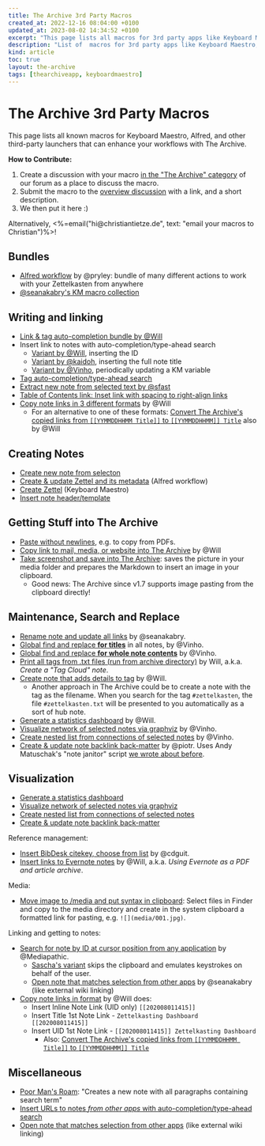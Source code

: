 ```yaml
---
title: The Archive 3rd Party Macros
created_at: 2022-12-16 08:04:00 +0100
updated_at: 2023-08-02 14:34:52 +0100
excerpt: "This page lists all macros for 3rd party apps like Keyboard Maestro, Alfred, and other launchers that can enhance your workflows with The Archive."
description: "List of  macros for 3rd party apps like Keyboard Maestro, Alfred, and other launchers that can enhance your workflows with The Archive."
kind: article
toc: true
layout: the-archive
tags: [thearchiveapp, keyboardmaestro]
---
```


# The Archive 3rd Party Macros

This page lists all known macros for Keyboard Maestro, Alfred, and other third-party launchers that can enhance your workflows with The Archive.

<aside class="note">
  <p><b>How to Contribute:</b></p>
  <ol>
    <li>Create a discussion with your macro <a href="https://forum.zettelkasten.de/categories/the-archive">in the &quot;The Archive&quot; category</a> of our forum as a place to discuss the macro.</li>
    <li>Submit the macro to the <a href="https://forum.zettelkasten.de/discussion/213/the-archive-keyboard-maestro-alfred-macros/p1">overview discussion</a> with a link, and a short description.</li>
    <li>We then put it here :)</li>
  </ol>
  <p>Alternatively, <%=email("hi@christiantietze.de", text: "email your macros to  Christian")%>!</p>
</aside>


## Bundles

- [Alfred workflow](https://forum.zettelkasten.de/discussion/comment/6715/#Comment_6715) by @pryley: bundle of many different actions to work with your Zettelkasten from anywhere
- [@seanakabry's KM macro collection](https://github.com/seanakabry/zk-tools)

## Writing and linking

- [Link & tag auto-completion bundle by @Will](https://forum.zettelkasten.de/discussion/comment/2444/#Comment_2444 "Automatic completion when adding a link or a tag to zettel.")
- Insert link to notes with auto-completion/type-ahead search
    - [Variant by @Will](https://forum.zettelkasten.de/discussion/comment/2516/#Comment_2516 "Quick insertion of links to other Zettels with type-ahead search (using Keyboard Maestro)"), inserting the ID
    - [Variant by @kaidoh](https://forum.zettelkasten.de/discussion/176/quick-insertion-of-links-to-other-zettels-with-type-ahead-search-using-keyboard-maestro), inserting the full note title
    - [Variant by @Vinho](https://forum.zettelkasten.de/discussion/comment/10245/#Comment_10245), periodically updating a KM variable
- [Tag auto-completion/type-ahead search](https://forum.zettelkasten.de/discussion/179/quick-insertion-of-tags-with-type-ahead-search-using-keyboard-maestro)
- [Extract new note from selected text by @sfast](https://forum.zettelkasten.de/discussion/comment/13329/#Comment_13329)
- [Table of Contents link: Inset link with spacing to right-align links](https://forum.zettelkasten.de/discussion/comment/2297/#Comment_2297 "Inset Note Link with 80 spacing")
- [Copy note links in 3 different formats](https://forum.zettelkasten.de/discussion/comment/7530/#Comment_7530 "Note Linking Trifecta") by @Will
    - For an alternative to one of these formats: [Convert The Archive's copied links from `[[YYMMDDHHMM Title]]` to `[[YYMMDDHHMM]] Title`](https://forum.zettelkasten.de/discussion/comment/2132/#Comment_2132) also by @Will


## Creating Notes

- [Create new note from selecton](http://forum.zettelkasten.de/discussion/902/km-macro-create-new-zettel-from-selection)
- [Create & update Zettel and its metadata](https://forum.zettelkasten.de/discussion/675/alfred-workflow-for-creating-new-zettels-including-metadata) (Alfred workflow)
- [Create Zettel](https://forum.zettelkasten.de/discussion/comment/6811/#Comment_6811) (Keyboard Maestro)
- [Insert note header/template](https://forum.zettelkasten.de/discussion/comment/10154/#Comment_10154)

## Getting Stuff into The Archive

- [Paste without newlines](https://forum.zettelkasten.de/discussion/comment/13212/#Comment_13212), e.g. to copy from PDFs.
- [Copy link to mail, media, or website into The Archive](https://forum.zettelkasten.de/discussion/2122/3-quick-ways-to-create-a-markdown-link-from-mail-safari-and-finder) by @Will
- [Take screenshot and save into The Archive](https://forum.zettelkasten.de/discussion/comment/11202/#Comment_11202): saves the picture in your media folder and prepares the Markdown to insert an image in your clipboard.
    - Good news: The Archive since v1.7 supports image pasting from the clipboard directly!

## Maintenance, Search and Replace

- [Rename note and update all links](https://forum.zettelkasten.de/discussion/1230/km-macro-rename-note-and-update-wikilinks-to-it/) by @seanakabry.
- [Global find and replace **for titles**](https://forum.zettelkasten.de/discussion/638/keyboard-maestro-macro-replacing-text-string-in-all-zettel-titles) in all notes, by @Vinho.
- [Global find and replace **for whole note contents**](https://forum.zettelkasten.de/discussion/641/keyboard-maestro-macro-replacing-text-string-in-all-zettels) by @Vinho.
- [Print all tags from .txt files (run from archive directory)](https://forum.zettelkasten.de/discussion/comment/2504/#Comment_2504 "Script to print all tags from .txt files (run from archive directory)") by Will, a.k.a. *Create a "Tag Cloud" note*.
- [Create note that adds details to tag](https://forum.zettelkasten.de/discussion/comment/7440/#Comment_7440) by @Will.
    - Another approach in The Archive could be to create a note with the tag as the filename. When you search for the tag `#zettelkasten`, the file `#zettelkasten.txt` will be presented to you automatically as a sort of hub note.
- [Generate a statistics dashboard](https://forum.zettelkasten.de/discussion/786/zettelkasten-statistics) by @Will.
- [Visualize network of selected notes via graphviz](https://forum.zettelkasten.de/discussion/670/visualising-links-between-zettels-with-keyboard-maestro-and-graphviz) by @Vinho.
- [Create nested list from connections of selected notes](https://forum.zettelkasten.de/discussion/630/feature-request-outliner-view-of-a-zettel-and-its-children) by @Vinho.
- [Create & update note backlink back-matter](https://forum.zettelkasten.de/discussion/comment/4413/#Comment_4413) by @piotr. Uses Andy Matuschak's "note janitor" script [we wrote about before](https://forum.zettelkasten.de/discussion/670/visualising-links-between-zettels-with-keyboard-maestro-and-graphviz).

## Visualization

- [Generate a statistics dashboard](https://forum.zettelkasten.de/discussion/786/zettelkasten-statistics)
- [Visualize network of selected notes via graphviz](https://forum.zettelkasten.de/discussion/670/visualising-links-between-zettels-with-keyboard-maestro-and-graphviz)
- [Create nested list from connections of selected notes](https://forum.zettelkasten.de/discussion/630/feature-request-outliner-view-of-a-zettel-and-its-children)
- [Create & update note backlink back-matter](https://forum.zettelkasten.de/discussion/comment/4413/#Comment_4413)


Reference management:

- [Insert BibDesk citekey, choose from list](https://forum.zettelkasten.de/discussion/comment/2533/#Comment_2533) by @cdguit.
- [Insert links to Evernote notes](https://forum.zettelkasten.de/discussion/417/using-evernote-as-a-pdf-and-article-archive "Quick insertion of links to Evernote notes.") by @Will, a.k.a. *Using Evernote as a PDF and article archive*.

Media:

- [Move image to /media and put syntax in clipboard](https://forum.zettelkasten.de/discussion/559/quickly-copy-files-images-to-media-folder-and-create-formatted-media-links-using-keyboard-maestro): Select files in Finder and copy to the media directory and create in the system clipboard a formatted link for pasting, e.g. `![](media/001.jpg)`.

Linking and getting to notes:

- [Search for note by ID at cursor position from any application](https://forum.zettelkasten.de/discussion/774/keyboard-maestro-macro-search-uid-in-thearchive-from-any-application/) by @Mediapathic.
    - [Sascha's variant](https://forum.zettelkasten.de/discussion/comment/14923/#Comment_14923) skips the clipboard and emulates keystrokes on behalf of the user.
    - [Open note that matches selection from other apps](https://forum.zettelkasten.de/discussion/1235/km-macro-open-a-file-outside-the-zettelkasten-identified-by-a-uid/) by @seanakabry (like external wiki linking)
- [Copy note links in format](https://forum.zettelkasten.de/discussion/comment/7530/#Comment_7530 "Note Linking Trivecta") by @Will does:
    - Insert Inline Note Link (UID only) `[[202008011415]]`
    - Insert Title 1st Note Link - `Zettelkasting Dashboard [[202008011415]]`
    - Insert UID 1st Note Link - `[[202008011415]] Zettelkasting Dashboard`
        - Also: [Convert The Archive's copied links from `[[YYMMDDHHMM Title]]` to `[[YYMMDDHHMM]] Title`](https://forum.zettelkasten.de/discussion/297/convert-the-archives-copied-links-from-yymmddhhmm-title-to-yymmddhhmm-title#latest "Convert The Archive's copied links from [[YYMMDDHHMM Title]] to [[YYMMDDHHMM]] Title")

## Miscellaneous

- [Poor Man's Roam](https://forum.zettelkasten.de/discussion/855/poor-mans-roam-style-contextual-backlinks-keyboard-maestro): "Creates a new note with all paragraphs containing search term"
- [Insert URLs to notes _from other apps_ with auto-completion/type-ahead search](https://forum.zettelkasten.de/discussion/191/quick-insertion-of-urls-to-notes-with-type-ahead-search-using-keyboard-maestro)
- [Open note that matches selection from other apps](https://forum.zettelkasten.de/discussion/1235/km-macro-open-a-file-outside-the-zettelkasten-identified-by-a-uid/) (like external wiki linking)
